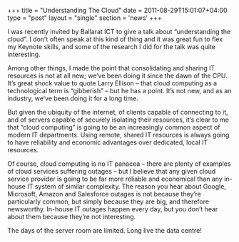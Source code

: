 +++
title = "Understanding The Cloud"
date = 2011-08-29T15:01:07+04:00
type = "post"
layout = "single"
section = 'news'
+++

<p>I was recently invited by Ballarat ICT to give a talk about “understanding the cloud”. I don’t often speak at this kind of thing and it was great fun to flex my Keynote skills, and some of the research I did for the talk was quite interesting.</p>
<p>Among other things, I made the point that consolidating and sharing IT resources is not at all new; we’ve been doing it since the dawn of the CPU. It’s great shock value to quote Larry Ellison – that cloud computing as a technological term is “gibberish” – but he has a point. It’s not new, and as an industry, we’ve been doing it for a long time.</p>
<p>But given the ubiquity of the internet, of clients capable of connecting to it, and of servers capable of securely isolating their resources, it’s clear to me that “cloud computing” is going to be an increasingly common aspect of modern IT departments. Using remote, shared IT resources is always going to have reliability and economic advantages over dedicated, local IT resources.</p>
<p>Of course, cloud computing is no IT panacea – there are plenty of examples of cloud services suffering outages – but I believe that any given cloud service provider is going to be far more reliable and economical than any in-house IT system of similar complexity. The reason you hear about Google, Microsoft, Amazon and Salesforce outages is not because they’re particularly common, but simply because they are big, and therefore newsworthy. In-house IT outages happen every day, but you don’t hear about them because they’re not interesting.</p>
<p>The days of the server room are limited. Long live the data centre!</p>